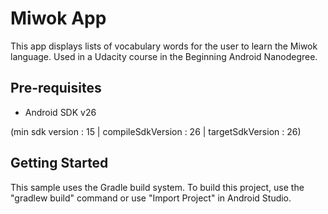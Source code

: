 # Miwok App

This app displays lists of vocabulary words for the user to learn the Miwok language. Used in a Udacity course in the Beginning Android Nanodegree.

## Pre-requisites

- Android SDK v26

(min sdk version : 15  | compileSdkVersion : 26  | targetSdkVersion : 26)

## Getting Started

This sample uses the Gradle build system. To build this project, use the "gradlew build" command or use "Import Project" in Android Studio.
